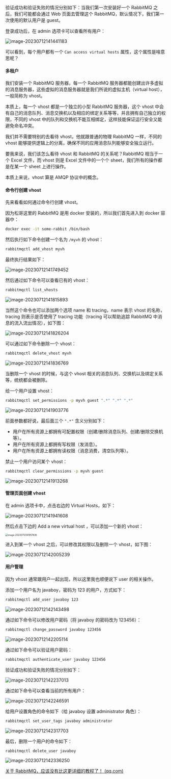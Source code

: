 验证成功和验证失败的情况分别如下：当我们第一次安装好一个 RabbitMQ 之后，我们可能都会通过 Web 页面去管理这个 RabbitMQ，默认情况下，我们第一次使用的默认用户是 guest。

登录成功后，在 admin 选项卡可以查看所有用户：

![image-20230712141441183](media/images/image-20230712141441183.png)

可以看到，每个用户都有一个 `Can access virtual hosts` 属性，这个属性是啥意思呢？

#### 多租户

我们安装一个 RabbitMQ 服务器，每一个 RabbitMQ 服务器都能创建出许多虚拟的消息服务器，这些虚拟的消息服务器就是我们所说的虚拟主机（virtual host），一般简称为 vhost。

本质上，每一个 vhost 都是一个独立的小型 RabbitMQ 服务器，这个 vhost 中会有自己的消息队列、消息交换机以及相应的绑定关系等等，并且拥有自己独立的权限，不同的 vhost 中的队列和交换机不能互相绑定，这样技能保证运行安全又能避免命名冲突。

我们并不需要特别的去看待 vhost，他就跟普通的物理 RabbitMQ 一样，不同的 vhost 能够提供逻辑上的分离，确保不同的应用消息队列能够安全独立运行。

要我来说，我们该怎么看待 vhost 和 RabbitMQ 的关系呢？RabbitMQ 相当于一个 Excel 文件，而 vhost 则是 Excel 文件中的一个个 sheet，我们所有的操作都是在某一个 sheet 上进行操作。

本质上来说，vhost 算是 AMQP 协议中的概念。

#### 命令行创建 vhost

先来看看如何通过命令行创建 vhost。

因为松哥这里的 RabbitMQ 是用 docker 安装的，所以我们首先进入到 docker 容器中：

```sh
docker exec -it some-rabbit /bin/bash
```

然后执行如下命令创建一个名为 `/myvh` 的 vhost：

```sh
rabbitmqctl add_vhost myvh
```

最终执行结果如下：

![image-20230712141749452](media/images/image-20230712141749452.png)

然后通过如下命令可以查看已有的 vhost：

```sh
rabbitmqctl list_vhosts
```

![image-20230712141815893](media/images/image-20230712141815893.png)

当然这个命令也可以添加两个选项 name 和 tracing，name 表示 vhost 的名称，tracing 则表示是否使用了 tracing 功能（tracing 可以帮助追踪 RabbitMQ 中消息的流入流出情况），如下图：

![image-20230712141826204](media/images/image-20230712141826204.png)

可以通过如下命令删除一个 vhost：

```sh
rabbitmqctl delete_vhost myvh
```

![image-20230712141836769](media/images/image-20230712141836769.png)

当删除一个 vhost 的时候，与这个 vhost 相关的消息队列、交换机以及绑定关系等，统统都会被删除。

给一个用户设置 vhost：

```sh
rabbitmqctl set_permissions -p myvh guest ".*" ".*" ".*"
```

![image-20230712141903776](media/images/image-20230712141903776.png)

前面参数都好说，最后面三个 `".*"` 含义分别如下：

- 用户在所有资源上都拥有可配置权限（创建/删除消息队列、创建/删除交换机等）。
- 用户在所有资源上都拥有写权限（发消息）。
- 用户在所有资源上都拥有读权限（消息消费，清空队列等）。

禁止一个用户访问某个 vhost：

```sh
rabbitmqctl clear_permissions -p myvh guest
```

![image-20230712141913268](media/images/image-20230712141913268.png)

#### 管理页面创建 vhost

在 admin 选项卡中，点击右边的 Virtual Hosts，如下：

![image-20230712141941608](media/images/image-20230712141941608.png)

然后点击下边的 Add a new virtual host ，可以添加一个新的 vhost：

<img src="media/images/image-20230712141957636.png" alt="image-20230712141957636" style="zoom:50%;" />

进入到某一个 vhost 之后，可以修改其权限以及删除一个 vhost，如下图：

![image-20230712142005239](media/images/image-20230712142005239.png)

#### 用户管理

因为 vhost 通常跟用户一起出现，所以这里我也顺便说下 user 的相关操作。

添加一个用户名为 javaboy，密码为 123 的用户，方式如下：

```sh
rabbitmqctl add_user javaboy 123
```

![image-20230712142143498](media/images/image-20230712142143498.png)

通过如下命令可以修改用户密码（将 javaboy 的密码改为 123456）：

```sh
rabbitmqctl change_password javaboy 123456
```

![image-20230712142205114](media/images/image-20230712142205114.png)

通过如下命令可以验证用户密码：

```sh
rabbitmqctl authenticate_user javaboy 123456
```

验证成功和验证失败的情况分别如下：

![image-20230712142237013](media/images/image-20230712142237013.png)

通过如下命令可以查看当前的所有用户：

![image-20230712142246591](media/images/image-20230712142246591.png)

给用户设置角色的命令如下（给 javaboy 设置 administrator 角色）：

```sh
rabbitmqctl set_user_tags javaboy administrator
```

![image-20230712142317703](media/images/image-20230712142317703.png)

最后，删除一个用户的命令如下：

```sh
rabbitmqctl delete_user javaboy
```

![image-20230712142336250](media/images/image-20230712142336250.png)

[关于 RabbitMQ，应该没有比这更详细的教程了！ (qq.com)](https://mp.weixin.qq.com/s/YPmW9_d4YdcjShqf255g7g)

